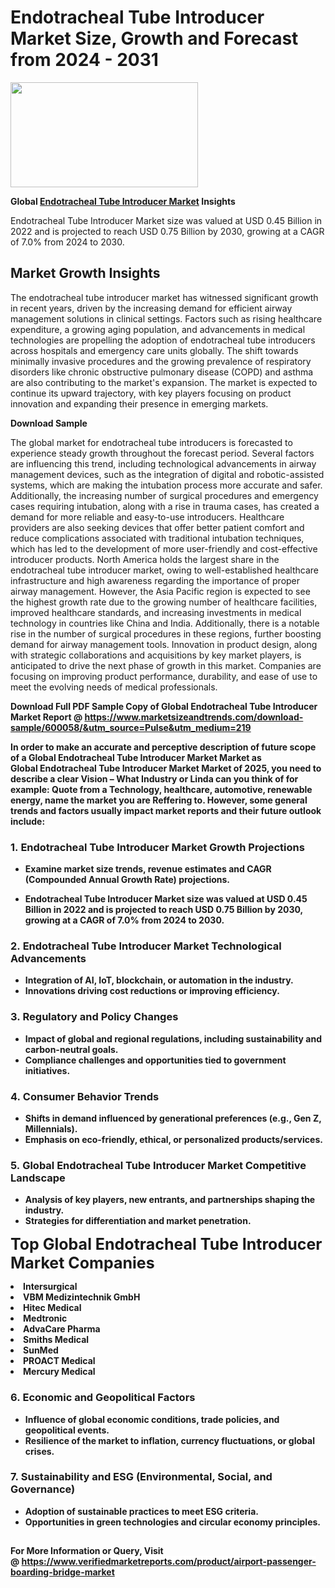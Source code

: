 <H1>Endotracheal Tube Introducer Market Size, Growth and Forecast from 2024 - 2031</H1><img class="aligncenter size-medium wp-image-584254" src="https://thirdeyenews.in/wp-content/uploads/2024/09/Global-Market-Research-300x168.jpeg" alt="" width="300" height="168" /><p><strong>Global&nbsp;<a href="https://www.marketsizeandtrends.com/download-sample/600058/&amp;utm_source=Pulse&amp;utm_medium=219">Endotracheal Tube Introducer Market</a> Insights</strong></p><p>Endotracheal Tube Introducer Market size was valued at USD 0.45 Billion in 2022 and is projected to reach USD 0.75 Billion by 2030, growing at a CAGR of 7.0% from 2024 to 2030.</p><p><h2>Market Growth Insights</h2> <p>The endotracheal tube introducer market has witnessed significant growth in recent years, driven by the increasing demand for efficient airway management solutions in clinical settings. Factors such as rising healthcare expenditure, a growing aging population, and advancements in medical technologies are propelling the adoption of endotracheal tube introducers across hospitals and emergency care units globally. The shift towards minimally invasive procedures and the growing prevalence of respiratory disorders like chronic obstructive pulmonary disease (COPD) and asthma are also contributing to the market's expansion. The market is expected to continue its upward trajectory, with key players focusing on product innovation and expanding their presence in emerging markets.</p> <p><strong>Download Sample</strong></p> <p>The global market for endotracheal tube introducers is forecasted to experience steady growth throughout the forecast period. Several factors are influencing this trend, including technological advancements in airway management devices, such as the integration of digital and robotic-assisted systems, which are making the intubation process more accurate and safer. Additionally, the increasing number of surgical procedures and emergency cases requiring intubation, along with a rise in trauma cases, has created a demand for more reliable and easy-to-use introducers. Healthcare providers are also seeking devices that offer better patient comfort and reduce complications associated with traditional intubation techniques, which has led to the development of more user-friendly and cost-effective introducer products. North America holds the largest share in the endotracheal tube introducer market, owing to well-established healthcare infrastructure and high awareness regarding the importance of proper airway management. However, the Asia Pacific region is expected to see the highest growth rate due to the growing number of healthcare facilities, improved healthcare standards, and increasing investments in medical technology in countries like China and India. Additionally, there is a notable rise in the number of surgical procedures in these regions, further boosting demand for airway management tools. Innovation in product design, along with strategic collaborations and acquisitions by key market players, is anticipated to drive the next phase of growth in this market. Companies are focusing on improving product performance, durability, and ease of use to meet the evolving needs of medical professionals. <p><strong></p><p><span class=""><strong>Download Full PDF Sample Copy of Global Endotracheal Tube Introducer Market Report</strong> @ <a href="https://www.marketsizeandtrends.com/download-sample/600058/&amp;utm_source=Pulse&amp;utm_medium=219" target="_blank">https://www.marketsizeandtrends.com/download-sample/600058/&amp;utm_source=Pulse&amp;utm_medium=219</a></span></p><p>In order to make an accurate and perceptive description of future scope of a Global&nbsp;Endotracheal Tube Introducer Market Market as Global&nbsp;Endotracheal Tube Introducer Market Market of 2025, you need to describe a clear Vision &ndash; What Industry or Linda can you think of for example: Quote from a Technology, healthcare, automotive, renewable energy, name the market you are Reffering to. However, some general trends and factors usually impact market reports and their future outlook include:</p><h3>1.&nbsp;<strong>Endotracheal Tube Introducer Market Growth Projections</strong></h3><ul><li>Examine market size trends, revenue estimates and CAGR (Compounded Annual Growth Rate) projections.</li><li><p>Endotracheal Tube Introducer Market size was valued at USD 0.45 Billion in 2022 and is projected to reach USD 0.75 Billion by 2030, growing at a CAGR of 7.0% from 2024 to 2030.</p></li></ul><h3>2.&nbsp;<strong>Endotracheal Tube Introducer Market Technological Advancements</strong></h3><ul><li>Integration of AI, IoT, blockchain, or automation in the industry.</li><li>Innovations driving cost reductions or improving efficiency.</li></ul><h3>3.&nbsp;<strong>Regulatory and Policy Changes</strong></h3><ul><li>Impact of global and regional regulations, including sustainability and carbon-neutral goals.</li><li>Compliance challenges and opportunities tied to government initiatives.</li></ul><h3>4.&nbsp;<strong>Consumer Behavior Trends</strong></h3><ul><li>Shifts in demand influenced by generational preferences (e.g., Gen Z, Millennials).</li><li>Emphasis on eco-friendly, ethical, or personalized products/services.</li></ul><h3>5.&nbsp;<strong>Global Endotracheal Tube Introducer Market Competitive Landscape</strong></h3><ul><li>Analysis of key players, new entrants, and partnerships shaping the industry.</li><li>Strategies for differentiation and market penetration.</li></ul><p data-pm-slice="1 1 []"><span style="color: inherit; font-family: inherit; font-size: 25px;">Top Global Endotracheal Tube Introducer Market Companies</span></p><div class="" data-test-id=""><p><li>Intersurgical</li><li> VBM Medizintechnik GmbH</li><li> Hitec Medical</li><li> Medtronic</li><li> AdvaCare Pharma</li><li> Smiths Medical</li><li> SunMed</li><li> PROACT Medical</li><li> Mercury Medical</li></p></div><h3>6.&nbsp;<strong>Economic and Geopolitical Factors</strong></h3><ul><li>Influence of global economic conditions, trade policies, and geopolitical events.</li><li>Resilience of the market to inflation, currency fluctuations, or global crises.</li></ul><h3>7.&nbsp;<strong>Sustainability and ESG (Environmental, Social, and Governance)</strong></h3><ul><li>Adoption of sustainable practices to meet ESG criteria.</li><li>Opportunities in green technologies and circular economy principles.</li></ul><h2><strong style="font-size: 14px;">For More Information or Query, Visit @&nbsp;</strong><a style="background-color: #ffffff; font-size: 14px;" href="https://www.marketsizeandtrends.com/report/endotracheal-tube-introducer-market/" target="_blank">https://www.verifiedmarketreports.com/product/airport-passenger-boarding-bridge-market</a></h2>
